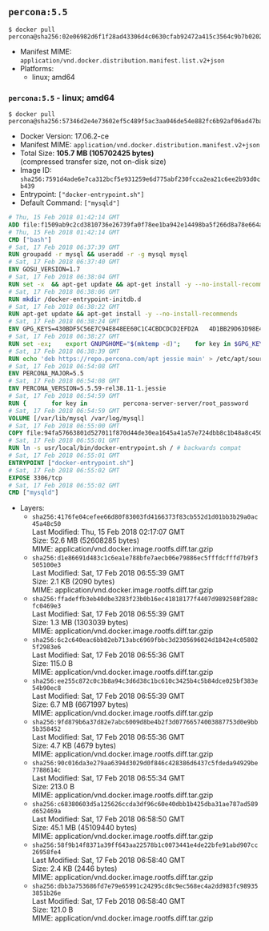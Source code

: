 ## `percona:5.5`

```console
$ docker pull percona@sha256:02e06982d6f1f28ad43306d4c0630cfab92472a415c3564c9b7b02028af730b0
```

-	Manifest MIME: `application/vnd.docker.distribution.manifest.list.v2+json`
-	Platforms:
	-	linux; amd64

### `percona:5.5` - linux; amd64

```console
$ docker pull percona@sha256:57346d2e4e73602ef5c489f5ac3aa046de54e882fc6b92af06ad47ba2e075f3a
```

-	Docker Version: 17.06.2-ce
-	Manifest MIME: `application/vnd.docker.distribution.manifest.v2+json`
-	Total Size: **105.7 MB (105702425 bytes)**  
	(compressed transfer size, not on-disk size)
-	Image ID: `sha256:7591d4ade6e7ca312bcf5e931259e6d775abf230fcca2ea21c6ee2b93d0cb439`
-	Entrypoint: `["docker-entrypoint.sh"]`
-	Default Command: `["mysqld"]`

```dockerfile
# Thu, 15 Feb 2018 01:42:14 GMT
ADD file:f1509ab9c2cd3810736e26739fa0f78ee1ba942e14498ba5f266d8a78e664acc in / 
# Thu, 15 Feb 2018 01:42:14 GMT
CMD ["bash"]
# Sat, 17 Feb 2018 06:37:39 GMT
RUN groupadd -r mysql && useradd -r -g mysql mysql
# Sat, 17 Feb 2018 06:37:40 GMT
ENV GOSU_VERSION=1.7
# Sat, 17 Feb 2018 06:38:04 GMT
RUN set -x 	&& apt-get update && apt-get install -y --no-install-recommends ca-certificates wget && rm -rf /var/lib/apt/lists/* 	&& wget -O /usr/local/bin/gosu "https://github.com/tianon/gosu/releases/download/$GOSU_VERSION/gosu-$(dpkg --print-architecture)" 	&& wget -O /usr/local/bin/gosu.asc "https://github.com/tianon/gosu/releases/download/$GOSU_VERSION/gosu-$(dpkg --print-architecture).asc" 	&& export GNUPGHOME="$(mktemp -d)" 	&& gpg --keyserver ha.pool.sks-keyservers.net --recv-keys B42F6819007F00F88E364FD4036A9C25BF357DD4 	&& gpg --batch --verify /usr/local/bin/gosu.asc /usr/local/bin/gosu 	&& rm -r "$GNUPGHOME" /usr/local/bin/gosu.asc 	&& chmod +x /usr/local/bin/gosu 	&& gosu nobody true 	&& apt-get purge -y --auto-remove ca-certificates wget
# Sat, 17 Feb 2018 06:38:06 GMT
RUN mkdir /docker-entrypoint-initdb.d
# Sat, 17 Feb 2018 06:38:22 GMT
RUN apt-get update && apt-get install -y --no-install-recommends 		apt-transport-https ca-certificates 		pwgen 	&& rm -rf /var/lib/apt/lists/*
# Sat, 17 Feb 2018 06:38:24 GMT
ENV GPG_KEYS=430BDF5C56E7C94E848EE60C1C4CBDCDCD2EFD2A 	4D1BB29D63D98E422B2113B19334A25F8507EFA5
# Sat, 17 Feb 2018 06:38:27 GMT
RUN set -ex; 	export GNUPGHOME="$(mktemp -d)"; 	for key in $GPG_KEYS; do 		gpg --keyserver ha.pool.sks-keyservers.net --recv-keys "$key"; 	done; 	gpg --export $GPG_KEYS > /etc/apt/trusted.gpg.d/percona.gpg; 	rm -r "$GNUPGHOME"; 	apt-key list
# Sat, 17 Feb 2018 06:38:39 GMT
RUN echo 'deb https://repo.percona.com/apt jessie main' > /etc/apt/sources.list.d/percona.list
# Sat, 17 Feb 2018 06:54:08 GMT
ENV PERCONA_MAJOR=5.5
# Sat, 17 Feb 2018 06:54:08 GMT
ENV PERCONA_VERSION=5.5.59-rel38.11-1.jessie
# Sat, 17 Feb 2018 06:54:59 GMT
RUN { 		for key in 			percona-server-server/root_password 			percona-server-server/root_password_again 			"percona-server-server-$PERCONA_MAJOR/root-pass" 			"percona-server-server-$PERCONA_MAJOR/re-root-pass" 		; do 			echo "percona-server-server-$PERCONA_MAJOR" "$key" password 'unused'; 		done; 	} | debconf-set-selections 	&& apt-get update 	&& apt-get install -y 		percona-server-server-$PERCONA_MAJOR=$PERCONA_VERSION 	&& rm -rf /var/lib/apt/lists/* 	&& sed -ri 's/^user\s/#&/' /etc/mysql/my.cnf 	&& rm -rf /var/lib/mysql && mkdir -p /var/lib/mysql /var/run/mysqld 	&& chown -R mysql:mysql /var/lib/mysql /var/run/mysqld 	&& chmod 777 /var/run/mysqld 	&& find /etc/mysql/ -name '*.cnf' -print0 		| xargs -0 grep -lZE '^(bind-address|log)' 		| xargs -rt -0 sed -Ei 's/^(bind-address|log)/#&/' 	&& echo '[mysqld]\nskip-host-cache\nskip-name-resolve' > /etc/mysql/conf.d/docker.cnf
# Sat, 17 Feb 2018 06:54:59 GMT
VOLUME [/var/lib/mysql /var/log/mysql]
# Sat, 17 Feb 2018 06:55:00 GMT
COPY file:94fa57663801d527011f870d44de30ea1645a41a57e724dbb8c1b48a8c450c1d in /usr/local/bin/ 
# Sat, 17 Feb 2018 06:55:01 GMT
RUN ln -s usr/local/bin/docker-entrypoint.sh / # backwards compat
# Sat, 17 Feb 2018 06:55:01 GMT
ENTRYPOINT ["docker-entrypoint.sh"]
# Sat, 17 Feb 2018 06:55:02 GMT
EXPOSE 3306/tcp
# Sat, 17 Feb 2018 06:55:02 GMT
CMD ["mysqld"]
```

-	Layers:
	-	`sha256:4176fe04cefee66d80f83003fd4166373f83cb552d1d01bb3b29a0ac45a48c50`  
		Last Modified: Thu, 15 Feb 2018 02:17:07 GMT  
		Size: 52.6 MB (52608285 bytes)  
		MIME: application/vnd.docker.image.rootfs.diff.tar.gzip
	-	`sha256:d1e86691d483c1c6ea1e788bfe7aecb06e79886ec5fffdcfffd7b9f3505100e3`  
		Last Modified: Sat, 17 Feb 2018 06:55:39 GMT  
		Size: 2.1 KB (2090 bytes)  
		MIME: application/vnd.docker.image.rootfs.diff.tar.gzip
	-	`sha256:ffadeffb3eb40dbe3283f23b0b16ec41818177f4407d9892508f288cfc0469e3`  
		Last Modified: Sat, 17 Feb 2018 06:55:39 GMT  
		Size: 1.3 MB (1303039 bytes)  
		MIME: application/vnd.docker.image.rootfs.diff.tar.gzip
	-	`sha256:6c2c640eac6bb82eb713abc6969fbbc3d2305696024d1842e4c058025f2983e6`  
		Last Modified: Sat, 17 Feb 2018 06:55:36 GMT  
		Size: 115.0 B  
		MIME: application/vnd.docker.image.rootfs.diff.tar.gzip
	-	`sha256:ee255c872c0c3b8a94c3d6d38c1bc610c3425b4c5b84dce025bf383e54b90ec8`  
		Last Modified: Sat, 17 Feb 2018 06:55:39 GMT  
		Size: 6.7 MB (6671997 bytes)  
		MIME: application/vnd.docker.image.rootfs.diff.tar.gzip
	-	`sha256:9fd879b6a37d82e7abc6009d8be4b2f3d07766574003887753d0e9bb5b358452`  
		Last Modified: Sat, 17 Feb 2018 06:55:36 GMT  
		Size: 4.7 KB (4679 bytes)  
		MIME: application/vnd.docker.image.rootfs.diff.tar.gzip
	-	`sha256:90c016da3e279aa6394d3029d0f846c428386d6437c5fdeda94929be7788614c`  
		Last Modified: Sat, 17 Feb 2018 06:55:34 GMT  
		Size: 213.0 B  
		MIME: application/vnd.docker.image.rootfs.diff.tar.gzip
	-	`sha256:c68380603d5a125626ccda3df96c60e40dbb1b425dba31ae787ad589d652469a`  
		Last Modified: Sat, 17 Feb 2018 06:58:50 GMT  
		Size: 45.1 MB (45109440 bytes)  
		MIME: application/vnd.docker.image.rootfs.diff.tar.gzip
	-	`sha256:58f9b14f8371a39ff643aa22578b1c0073441e4de22bfe91abd907cc26958fe4`  
		Last Modified: Sat, 17 Feb 2018 06:58:40 GMT  
		Size: 2.4 KB (2446 bytes)  
		MIME: application/vnd.docker.image.rootfs.diff.tar.gzip
	-	`sha256:dbb3a753686fd7e79e65991c24295cd8c9ec568ec4a2dd983fc989353851b26e`  
		Last Modified: Sat, 17 Feb 2018 06:58:40 GMT  
		Size: 121.0 B  
		MIME: application/vnd.docker.image.rootfs.diff.tar.gzip
